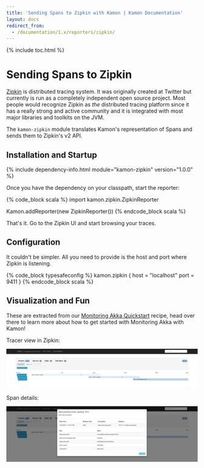 ```yaml
---
title: 'Sending Spans to Zipkin with Kamon | Kamon Documentation'
layout: docs
redirect_from:
  - /documentation/1.x/reporters/zipkin/
---
```


{% include toc.html %}

Sending Spans to Zipkin
=======================

[Zipkin][1] is distributed tracing system. It was originally created at Twitter but currently is run as a completely
independent open source project. Most people would recognize Zipkin as _the_ distributed tracing platform since it has
a really strong and active community and it is integrated with most major libraries and toolkits on the JVM.

The `kamon-zipkin` module translates Kamon's representation of Spans and sends them to Zipkin's v2 API.


## Installation and Startup

{% include dependency-info.html module="kamon-zipkin" version="1.0.0" %}

Once you have the dependency on your classpath, start the reporter:

{% code_block scala %}
import kamon.zipkin.ZipkinReporter

Kamon.addReporter(new ZipkinReporter())
{% endcode_block scala %}

That's it. Go to the Zipkin UI and start browsing your traces.

## Configuration

It couldn't be simpler. All you need to provide is the host and port where Zipkin is listening.

{% code_block typesafeconfig %}
kamon.zipkin {
  host = "localhost"
  port = 9411
}
{% endcode_block scala %}


## Visualization and Fun

These are extracted from our [Monitoring Akka Quickstart][2] recipe, head over there to learn more about how to get
started with Monitoring Akka with Kamon!

Tracer view in Zipkin:

<img class="img-fluid my-4" src="/assets/img/recipes/quickstart-zipkin-trace.png">

Span details:

<img class="img-fluid my-4" src="/assets/img/recipes/quickstart-zipkin-span-detail.png">

[1]: https://zipkin.io/
[2]: /documentation/1.x/recipes/monitoring-akka-quickstart/
